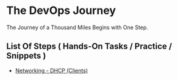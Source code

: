 # The DevOps Journey

The Journey of a Thousand Miles Begins with One Step.

## List Of Steps ( Hands-On Tasks / Practice / Snippets )
* [Networking - DHCP (Clients)](001-Networking-DHCP)
